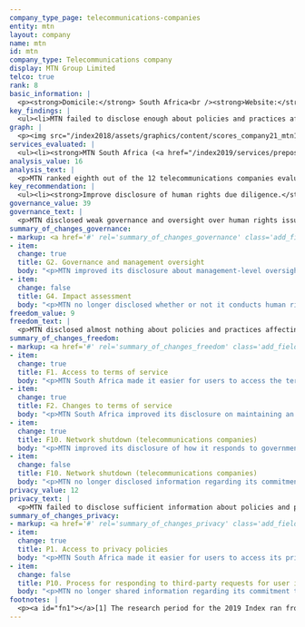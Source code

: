 ```yaml
---
company_type_page: telecommunications-companies
entity: mtn
layout: company
name: mtn
id: mtn
company_type: Telecommunications company
display: MTN Group Limited
telco: true
rank: 8
basic_information: | 
  <p><strong>Domicile:</strong> South Africa<br /><strong>Website:</strong> <a href="http://www.mtn.com">www.mtn.com</a>&nbsp;</p>
key_findings: | 
  <ul><li>MTN failed to disclose enough about policies and practices affecting users&rsquo; freedom of expression and privacy.</li><li>It lacked strong governance and oversight over human rights issues, and disclosed almost nothing about policies affecting freedom of expression.</li><li>MTN disclosed very little about how it handles user information, particularly its policies around sharing and retaining user information, as well as what steps it takes to keep user information secure.</li></ul>
graph: | 
  <p><img src="/index2018/assets/graphics/content/scores_company21_mtn1.jpg" /></p>
services_evaluated: | 
  <ul><li><strong>MTN South Africa (<a href="/index2019/services/prepostpaidmobile/">Prepaid mobile</a>)</strong></li><li><strong>MTN South Africa (<a href="/index2019/services/prepostpaidmobile/">Postpaid mobile</a>)</strong></li><li><strong>MTN South Africa (<a href="/index2019/services/fixedbroadband/">Fixed line broadband</a>)</strong></li></ul>
analysis_value: 16
analysis_text: | 
  <p>MTN ranked eighth out of the 12 telecommunications companies evaluated, tying with Bharti Airtel.<a href="#fn1"><sup>1</sup></a> Despite making several improvements to its disclosure, MTN still lagged behind its peers, disclosing very little about policies and practices affecting freedom of expression and privacy.<a href="#fn2"><sup>2</sup></a> It provided minimal information about how it responds to government demands to shut down its networks, and disclosed nothing about how it handles government requests to hand over user information. While South African law may discourage MTN from disclosing information about such requests, the company could still improve its disclosures in several other key areas. For instance, it could be more transparent about how it handles user information and its network management policies. It could also disclose more about its process for handling requests to block content or restrict user accounts.<br /><br /></p><hr /><p><br /><strong>MTN Group Limited</strong> is a telecommunications company that serves markets in 24 countries in Africa and the Middle East.<a href="#fn3"><sup>3</sup></a> It offers voice and data services and business services, such as cloud, infrastructure, network, software, and enterprise mobility.</p><p><strong>Market cap:</strong> USD 13.8 billion<a href="#fn4"><sup>4</sup></a><br /><strong>JSE:</strong> MTN</p>
key_recommendation: | 
  <ul><li><strong>Improve disclosure of human rights due diligence.</strong> MTN should disclose more information about its human rights due diligence, including whether it conducts risk assessments on new and existing services and when entering new markets.</li><li><strong>Be more transparent about handling of user information.</strong> MTN should be explicit about what user information it collects and shares, for what purposes, and for how long it retains it.</li><li><strong>Be more transparent about external requests affecting user rights.</strong> MTN should disclose information about government and private requests to restrict access to content or accounts, and about private requests for user information.</li></ul>
governance_value: 39
governance_text: | 
  <p>MTN disclosed weak governance and oversight over human rights issues. While it made some improvement by clarifying senior-level oversight over freedom of expression and privacy issues (G2), it fell short on most other indicators in this category. It published very limited information about conducting human rights impact assessments, failing to disclose whether it assesses freedom of expression and privacy related risks associated with its use of automated decision-making or its targeted advertising practices (G4). It had grievance and remedy mechanisms for users to submit their freedom of expression and privacy related complaints, but did not disclose its remedy procedures or specify a time frame for redressing these complaints (G6).</p>
summary_of_changes_governance:
- markup: <a href='#' rel='summary_of_changes_governance' class='add_fieldset dashicons-before dashicons-plus'><span>Add fieldset</span></a>
- item:
  change: true
  title: G2. Governance and management oversight
  body: "<p>MTN improved its disclosure about management-level oversight over how company practices affect freedom of expression and privacy.</p>"
- item:
  change: false
  title: G4. Impact assessment
  body: "<p>MTN no longer disclosed whether or not it conducts human rights impact assessments on a regular basis.</p>"
freedom_value: 9
freedom_text: | 
  <p>MTN disclosed almost nothing about policies and practices affecting freedom of expression, tying with Bharti Airtel for the lowest score of all telecommunications companies in this category. It provided no information at all about how it handles external requests to block content or deactivate accounts&mdash;it disclosed nothing about its process for handling government and private requests to block content or restrict user accounts (F5-F7). South African law does not prevent companies from disclosing information about how they handle these requests, nor does it prohibit them from publishing this data.</p><p>It also lacked transparency about its own internal processes for enforcing its rules: The terms for MTN South Africa&rsquo;s mobile and broadband services were not easy to find or understand (F1), and the company did not commit to notifying users of changes to these services (F2).<a href="#fn5"><sup>5</sup></a> In addition, the operator revealed nothing about its network management policies and did not publish a clear commitment to uphold net neutrality (F9). Although it clarified reasons why it may shut down its networks, MTN still did not sufficiently disclose its policies for handling government network shutdown orders (F10).</p>
summary_of_changes_freedom:
- markup: <a href='#' rel='summary_of_changes_freedom' class='add_fieldset dashicons-before dashicons-plus'><span>Add fieldset</span></a>
- item:
  change: true
  title: F1. Access to terms of service
  body: "<p>MTN South Africa made it easier for users to access the terms of services of its prepaid mobile service.</p>"
- item:
  change: true
  title: F2. Changes to terms of service
  body: "<p>MTN South Africa improved its disclosure on maintaining an archive of past changes made to the terms of service of its prepaid mobile service.</p>"
- item:
  change: true
  title: F10. Network shutdown (telecommunications companies)
  body: "<p>MTN improved its disclosure of how it responds to government requests to shut down networks.</p>"
- item:
  change: false
  title: F10. Network shutdown (telecommunications companies)
  body: "<p>MTN no longer disclosed information regarding its commitment to push back on government shutdown requests.</p>"
privacy_value: 12
privacy_text: | 
  <p>MTN failed to disclose sufficient information about policies and practices affecting the privacy and security of its users, ranking 10th out of the 12 telecommunications companies in this category, ahead of only Etisalat and Ooredoo. MTN South Africa provided minimal information about the types of user information it collects and why (P3, P5), and no information about what information it shares (P4), or for how long it retains user information (P6). It also did not disclose any options for users to control what information the company collects and uses (P7), or options for users to obtain all of the information the company holds on them (P8).</p><p>MTN failed to provide any information about how it handles third-party requests for user information (P10-P12). The only piece of information MTN had previously disclosed was a commitment to push back on inappropriate or overbroad government requests; however, researchers were unable to locate such information in current company disclosures. While regulations in South Africa may discourage companies from publishing information about government requests for user information, including the fact that a request was made, nothing prevents MTN from fully disclosing how it handles private requests and the number of these requests it received and with which it complied.</p><p>The operating company MTN South Africa disclosed minimal information about its security policies, outperforming only Celcom (Axiata), Etisalat UAE, and Ooredoo Qatar on this set of indicators (P13-P18). It disclosed less than nearly all of its peers about its internal mechanisms to keep user information secure (P13)&mdash;but was one of only five telecommunications companies evaluated to disclose anything about its processes for addressing security vulnerabilities (P14). Like many of its peers, MTN South Africa provided no information about its policies for responding to data breaches (P15).</p>
summary_of_changes_privacy:
- markup: <a href='#' rel='summary_of_changes_privacy' class='add_fieldset dashicons-before dashicons-plus'><span>Add fieldset</span></a>
- item:
  change: true
  title: P1. Access to privacy policies
  body: "<p>MTN South Africa made it easier for users to access its privacy policy.</p>"
- item:
  change: false
  title: P10. Process for responding to third-party requests for user information
  body: "<p>MTN no longer shared information regarding its commitment to push back on overbroad government requests for user data.</p>"
footnotes: | 
  <p><a id="fn1"></a>[1] The research period for the 2019 Index ran from January 13, 2018 to February 8, 2019. Policies that came into effect after February 8, 2019 were not evaluated in this Index.<br /><a id="fn2"></a>[2] For MTN&rsquo;s performance in the 2018 Index, see: <a href="/index2018/companies/mtn">rankingdigitalrights.org/index2018/companies/mtn</a>&nbsp;<br /><a id="fn3"></a>[3] &ldquo;Where We Are,&rdquo; MTN Group, Accessed January 15, 2019, <a href="https://www.mtn.com/en/mtn-group/about-us/our-story/Pages/where-we-are.aspx">www.mtn.com/en/mtn-group/about-us/our-story/Pages/where-we-are.aspx</a>&nbsp;<br /><a id="fn4"></a>[4] Bloomberg Markets, Accessed April 18, 2019, <a href="https://www.bloomberg.com/quote/MTN:SJ">www.bloomberg.com/quote/MTN:SJ</a>&nbsp;<br /><a id="fn5"></a>[5] For most indicators in the Freedom of Expression and Privacy categories, RDR evaluates the operating company of the home market, in this case MTN South Africa.</p>
---
```

